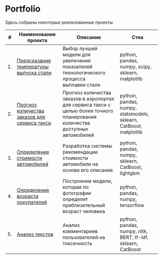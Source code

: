 # Portfolio

Здесь собраны некоторые реализованные проекты

| #    | Наименование проекта                | Описание                                                     | Стек                                                         |
| ---- | ------------------------------------------------------------ | ------------------------------------------------------------ | ------------------------------------------------------------ |
| 1.   | [Предсказание температуры выпуска стали](https://github.com/leluhu/Portfolio/blob/main/Предсказания%20температуры%20выпуска%20стали/Предсказание%20температуры%20выпуска%20стали.ipynb) | Выбор лучшей модели для увеличения <br/>показателей технологического процесса <br/>выплавки стали | python, pandas, numpy, scipy, sklearn, matplotlib       |
| 2.   | [Прогноз количества заказов для сервиса такси](https://github.com/leluhu/Portfolio/blob/main/Прогнозирование%20заказов%20такси/Прогнозирование%20заказов%20такси.ipynb) | Прогноз количества заказов в аэропортах <br/>для сервиса такси с целью более точного планирования количества доступных <br/>автомобилей | python, pandas, numpy, statsmodels, sklearn, CatBoost, matplotlib |
| 3.   | [Определение стоимости автомобилей](https://github.com/leluhu/Portfolio/blob/main/Определение%20стоимости%20автомобилей/Определение%20стоимости%20автомобилей.ipynb) | Разработка системы рекомендации стоимости автомобиля на основе его описания             | python, pandas, numpy, sklearn, CatBoost, lightgbm |
| 4.   | [Определение возраста покупателей](https://github.com/leluhu/Portfolio/blob/main/Определение%20возраста%20покупателей/Определение%20возраста%20покупателей.ipynb) | Построение модели, которая по фотографии определит приблизительный возраст человека             | python, pandas, numpy, tensorflow |
| 5.   | [Анализ текстов](https://github.com/leluhu/Portfolio) | Анализ комментариев пользователей на токсичность             | python, pandas, numpy, nltk, BERT, tf-idf, sklearn, CatBoost |
